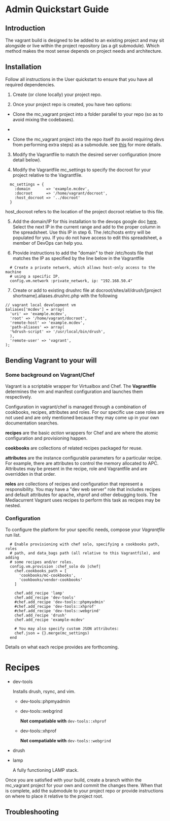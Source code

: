 # Admin Quickstart Guide

## Introduction

 The vagrant build is designed to be added to an existing project and may sit alongside or live within the project repository (as a git submodule). Which method makes the most sense depends on project needs and architecture.

## Installation

Follow all instructions in the User quickstart to ensure that you have all required dependencies.

1. Create (or clone locally) your project repo.

2. Once your project repo is created, you have two options:
  - Clone the mc_vagrant project into a folder parallel to your repo (so as to avoid mixing the codebases).
  - ``` [myrepo]$ cd ..; git clone git clone git@github.com:grndlvl/mc_vagrant.git
  - Clone the mc_vagrant project into the repo itself (to avoid requiring devs from performing extra steps) as a submodule. see [this](http://git-scm.com/book/en/Git-Tools-Submodules) for more details.

3. Modify the Vagrantfile to match the desired server configuration (more detail below).

4. Modify the Vagrantfile mc_settings to specify the docroot for your project relative to the Vagrantfile.
```
  mc_settings = {
    :domain       => 'example.mcdev',
    :docroot      => '/home/vagrant/docroot',
    :host_docroot => '../docroot'
  }
```
host_docroot refers to the location of the project docroot relative to this file.

5. Add the domain/IP for this installation to the devops google doc [here](https://docs.google.com/a/mediacurrent.com/spreadsheet/ccc?key=0AuLhQk3Txl-JdFNGOGNEV0twcUlwR09tWkU1NVNMZnc&usp=sharing). Select the next IP in the current range and add to the proper column in the spreadsheet. Use this IP in step 6. The /etc/hosts entry will be populated for you. If you do not have access to edit this spreadsheet, a member of DevOps can help you.

6. Provide instructions to add the "domain" to their /etc/hosts file that matches the IP as specified by the line below in the Vagrantfile
```
  # Create a private network, which allows host-only access to the machine
  # using a specific IP.
  config.vm.network :private_network, ip: "192.168.50.4"
```

7. Create or add to existing drushrc file at docroot/sites/all/drush/[project shortname].aliases.drushrc.php with the following
```
// vagrant local development vm
$aliases['mcdev'] = array(
  'uri' => 'example.mcdev',
  'root' => '/home/vagrant/docroot',
  'remote-host' => 'example.mcdev',
  'path-aliases' => array(
  '%drush-script' => '/usr/local/bin/drush',
  ),
  'remote-user' => 'vagrant',
);
```

## Bending Vagrant to your will

### Some background on Vagrant/Chef

Vagrant is a scriptable wrapper for Virtualbox and Chef. The **Vagrantfile** determines the vm and manifest configuration and launches them respectively.

Configuration in vagrant/chef is managed through a combination of cookbooks, recipes, attributes and roles. For our specific use case roles are not used and are only mentioned because they may come up in your own documentation searches.

**recipes**  are the basic *action* wrappers for Chef and are where the atomic configuration and provisioning happen.

**cookbooks** are collections of related recipes packaged for reuse.

**attributes** are the instance configurable parameters for a particular recipe. For example, there are attributes to control the memory allocated to APC. Attributes may be present in the recipe, role and Vagrantfile and are overridden in that order.

**roles** are collections of recipes and configuration that represent a responsibility. You may have a "dev web server" role that includes recipes and default attributes for apache, xhprof and other debugging tools. The Mediacurrent Vagrant uses recipes to perform this task as recipes may be nested.

### Configuration

To configure the platform for your specific needs, compose your *Vagrantfile* run list.
```
  # Enable provisioning with chef solo, specifying a cookbooks path, roles
  # path, and data_bags path (all relative to this Vagrantfile), and adding
  # some recipes and/or roles.
  config.vm.provision :chef_solo do |chef|
    chef.cookbooks_path = [
      'cookbooks/mc-cookbooks',
      'cookbooks/vendor-cookbooks'
    ]

    chef.add_recipe 'lamp'
    chef.add_recipe 'dev-tools'
    #chef.add_recipe 'dev-tools::phpmyadmin'
    #chef.add_recipe 'dev-tools::xhprof'
    #chef.add_recipe 'dev-tools::webgrind'
    chef.add_recipe 'drush'
    chef.add_recipe 'example-mcdev'

    # You may also specify custom JSON attributes:
    chef.json = {}.merge(mc_settings)
  end
```

Details on what each recipe provides are forthcoming.

# Recipes

* dev-tools

    Installs drush, rsync, and vim.

    - dev-tools::phpmyadmin
    - dev-tools::webgrind

      **Not compatiable with** ```dev-tools::xhprof```

    - dev-tools::xhprof

      **Not compatiable with** ```dev-tools::webgrind```

* drush
* lamp

    A fully functioning LAMP stack.

Once you are satisfied with your build, create a branch within the mc_vagrant project for your own and commit the changes there. When that is complete, add the submodule to your project repo or provide instructions on where to place it relative to the project root.

## Troubleshooting

